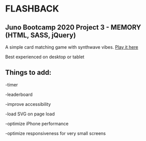 # FLASHBACK
## Juno Bootcamp 2020 Project 3 - MEMORY (HTML, SASS, jQuery)

A simple card matching game with synthwave vibes. [Play it here](https://olcatsy.github.io/OlgaFiliushkinaProjectThree/)


Best experienced on desktop or tablet




## Things to add: 

-timer

-leaderboard

-improve accessibility

-load SVG on page load

-optimize iPhone performance

-optimize responsiveness for very small screens
